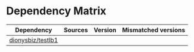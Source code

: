 # Dependency Matrix

Dependency | Sources | Version | Mismatched versions
---------- | ------- | ------- | -------------------
[dionysbiz/testlb1](https://github.com/dionysbiz/testlb1.git) |  | []() | 
